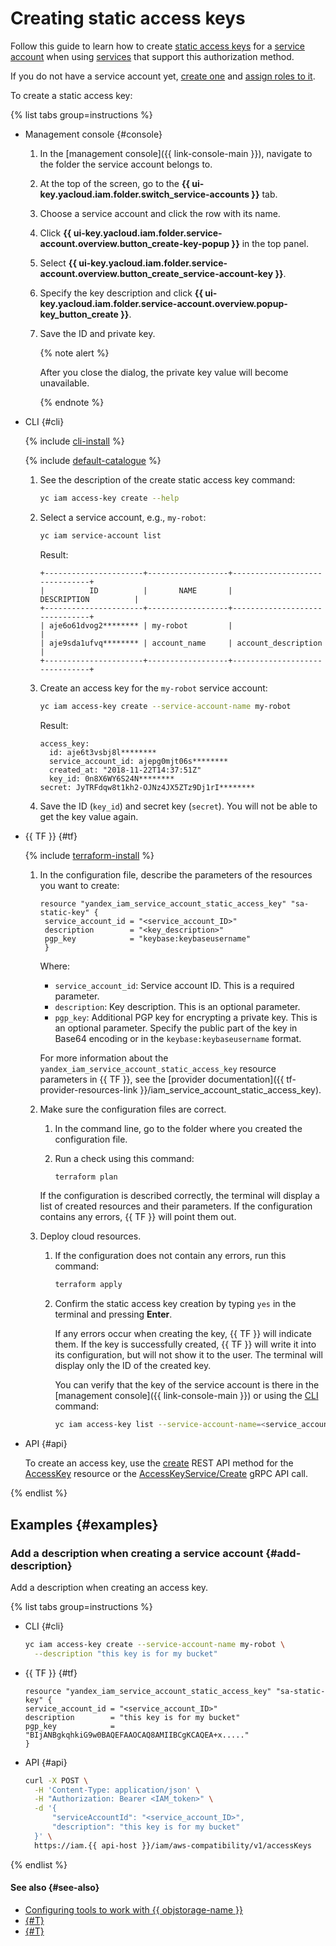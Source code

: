# Creating static access keys

Follow this guide to learn how to create [static access keys](../../concepts/authorization/access-key.md) for a [service account](../../concepts/users/service-accounts.md) when using [services](../../concepts/authorization/access-key.md#supported-services) that support this authorization method.

If you do not have a service account yet, [create one](create.md) and [assign roles to it](assign-role-for-sa.md).

To create a static access key:

{% list tabs group=instructions %}

- Management console {#console}

   1. In the [management console]({{ link-console-main }}), navigate to the folder the service account belongs to.
   1. At the top of the screen, go to the **{{ ui-key.yacloud.iam.folder.switch_service-accounts }}** tab.
   1. Choose a service account and click the row with its name.
   1. Click **{{ ui-key.yacloud.iam.folder.service-account.overview.button_create-key-popup }}** in the top panel.
   1. Select **{{ ui-key.yacloud.iam.folder.service-account.overview.button_create_service-account-key }}**.
   1. Specify the key description and click **{{ ui-key.yacloud.iam.folder.service-account.overview.popup-key_button_create }}**.
   1. Save the ID and private key.

      {% note alert %}

      After you close the dialog, the private key value will become unavailable.

      {% endnote %}

- CLI {#cli}

   {% include [cli-install](../../../_includes/cli-install.md) %}

   {% include [default-catalogue](../../../_includes/default-catalogue.md) %}

   1. See the description of the create static access key command:

      ```bash
      yc iam access-key create --help
      ```

   1. Select a service account, e.g., `my-robot`:

      ```bash
      yc iam service-account list
      ```

      Result:

      ```text
      +----------------------+------------------+-------------------------------+
      |          ID          |       NAME       |          DESCRIPTION          |
      +----------------------+------------------+-------------------------------+
      | aje6o61dvog2******** | my-robot         |                               |
      | aje9sda1ufvq******** | account_name     | account_description           |
      +----------------------+------------------+-------------------------------+
      ```
   1. Create an access key for the `my-robot` service account:

      ```bash
      yc iam access-key create --service-account-name my-robot
      ```

      Result:

      ```text
      access_key:
        id: aje6t3vsbj8l********
        service_account_id: ajepg0mjt06s********
        created_at: "2018-11-22T14:37:51Z"
        key_id: 0n8X6WY6S24N********
      secret: JyTRFdqw8t1kh2-OJNz4JX5ZTz9Dj1rI********
      ```

   1. Save the ID (`key_id`) and secret key (`secret`). You will not be able to get the key value again.

- {{ TF }} {#tf}

   {% include [terraform-install](../../../_includes/terraform-install.md) %}

   1. In the configuration file, describe the parameters of the resources you want to create:

      ```hcl
      resource "yandex_iam_service_account_static_access_key" "sa-static-key" {
       service_account_id = "<service_account_ID>"
       description        = "<key_description>"
       pgp_key            = "keybase:keybaseusername"
       }
      ```

      Where:

      * `service_account_id`: Service account ID. This is a required parameter.
      * `description`: Key description. This is an optional parameter.
      * `pgp_key`: Additional PGP key for encrypting a private key. This is an optional parameter. Specify the public part of the key in Base64 encoding or in the `keybase:keybaseusername` format.

      For more information about the `yandex_iam_service_account_static_access_key` resource parameters in {{ TF }}, see the [provider documentation]({{ tf-provider-resources-link }}/iam_service_account_static_access_key).

   1. Make sure the configuration files are correct.

      1. In the command line, go to the folder where you created the configuration file.
      1. Run a check using this command:

         ```bash
         terraform plan
         ```

      If the configuration is described correctly, the terminal will display a list of created resources and their parameters. If the configuration contains any errors, {{ TF }} will point them out.

   1. Deploy cloud resources.

      1. If the configuration does not contain any errors, run this command:

         ```bash
         terraform apply
         ```

      1. Confirm the static access key creation by typing `yes` in the terminal and pressing **Enter**.

         If any errors occur when creating the key, {{ TF }} will indicate them.
         If the key is successfully created, {{ TF }} will write it into its configuration, but will not show it to the user. The terminal will display only the ID of the created key.

         You can verify that the key of the service account is there in the [management console]({{ link-console-main }}) or using the [CLI](../../../cli/quickstart.md) command:

         ```bash
         yc iam access-key list --service-account-name=<service_account_name>
         ```

- API {#api}

   To create an access key, use the [create](../../api-ref/AccessKey/create.md) REST API method for the [AccessKey](../../api-ref/AccessKey/index.md) resource or the [AccessKeyService/Create](../../api-ref/grpc/access_key_service.md#Create) gRPC API call.

{% endlist %}

## Examples {#examples}

### Add a description when creating a service account {#add-description}

Add a description when creating an access key.

{% list tabs group=instructions %}

- CLI {#cli}

   ```bash
   yc iam access-key create --service-account-name my-robot \
     --description "this key is for my bucket"
   ```

- {{ TF }} {#tf}

   ```hcl
   resource "yandex_iam_service_account_static_access_key" "sa-static-key" {
   service_account_id = "<service_account_ID>"
   description        = "this key is for my bucket"
   pgp_key            = "BIjANBgkqhkiG9w0BAQEFAAOCAQ8AMIIBCgKCAQEA+x....."
   }
   ```

- API {#api}

   ```bash
   curl -X POST \
     -H 'Content-Type: application/json' \
     -H "Authorization: Bearer <IAM_token>" \
     -d '{
         "serviceAccountId": "<service_account_ID>",
         "description": "this key is for my bucket"
     }' \
     https://iam.{{ api-host }}/iam/aws-compatibility/v1/accessKeys
   ```

{% endlist %}

#### See also {#see-also}

* [Configuring tools to work with {{ objstorage-name }}](../../../storage/tools/)
* [{#T}](assign-role-for-sa.md)
* [{#T}](../../tutorials/static-key-in-lockbox.md)